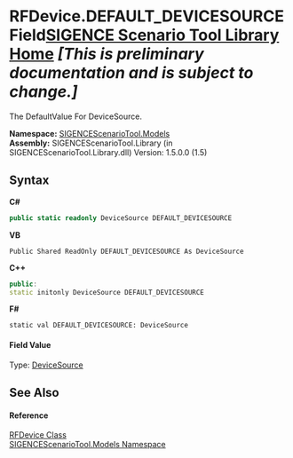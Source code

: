 # RFDevice.DEFAULT_DEVICESOURCE Field<a href="https://github.com/ObiWanLansi/SIGENCE-Scenario-Tool">SIGENCE Scenario Tool Library Home</a> _**\[This is preliminary documentation and is subject to change.\]**_

The DefaultValue For DeviceSource.

**Namespace:**&nbsp;<a href="f93b21e6-e11a-5c2f-6a3f-e615945fd019.md">SIGENCEScenarioTool.Models</a><br />**Assembly:**&nbsp;SIGENCEScenarioTool.Library (in SIGENCEScenarioTool.Library.dll) Version: 1.5.0.0 (1.5)

## Syntax

**C#**<br />
``` C#
public static readonly DeviceSource DEFAULT_DEVICESOURCE
```

**VB**<br />
``` VB
Public Shared ReadOnly DEFAULT_DEVICESOURCE As DeviceSource
```

**C++**<br />
``` C++
public:
static initonly DeviceSource DEFAULT_DEVICESOURCE
```

**F#**<br />
``` F#
static val DEFAULT_DEVICESOURCE: DeviceSource
```


#### Field Value
Type: <a href="7b3d31d9-b9bb-ce76-da46-17a1019dd263.md">DeviceSource</a>

## See Also


#### Reference
<a href="a824a6f0-dedb-4d3f-8139-8c48872258ae.md">RFDevice Class</a><br /><a href="f93b21e6-e11a-5c2f-6a3f-e615945fd019.md">SIGENCEScenarioTool.Models Namespace</a><br />